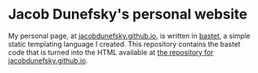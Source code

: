 # Jacob Dunefsky's personal website
My personal page, at [jacobdunefsky.github.io](jacobdunefsky.github.io), is written in [bastet](https://github.com/jacobdunefsky/bastet), a simple static templating language I created. This repository contains the bastet code that is turned into the HTML available at [the repository for jacobdunefsky.github.io](https://github.com/jacobdunefsky/jacobdunefsky.github.io).
